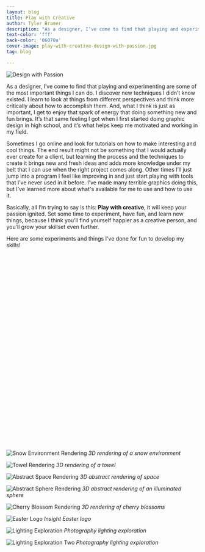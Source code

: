 ```yaml
---
layout: blog
title: Play with Creative
author: Tyler Bramer
description: "As a designer, I’ve come to find that playing and experimenting are some of the most important things I can do and helps keep me motivated and working in my field."
text-color: 'fff'
back-color: '06070a'
cover-image: play-with-creative-design-with-passion.jpg
tag: blog

---
```


![Design with Passion](/img/blog/play-with-creative-design-with-passion.jpg)

As a designer, I’ve come to find that playing and experimenting are some of the most important things I can do. I discover new techniques I didn’t know existed. I learn to look at things from different perspectives and think more critically about how to accomplish them. And, what I think is just as important, I get to enjoy that spark of energy that doing something new and fun brings. It’s that same feeling I got when I first started doing graphic design in high school, and it’s what helps keep me motivated and working in my field.

Sometimes I go online and look for tutorials on how to make interesting and cool things. The end result might not be something that I would actually ever create for a client, but learning the process and the techniques to create it brings new and fresh ideas and adds more knowledge under my belt that I can use when the right project comes along. Other times I’ll just jump into a program I feel like improving in and just start playing with tools that I’ve never used in it before. I’ve made many terrible graphics doing this, but I’ve learned more about what's available for me to use and how to use it.

Basically, all I’m trying to say is this: **Play with creative**, it will keep your passion ignited. Set some time to experiment, have fun, and learn new things, because I think you’ll find yourself happier as a creative person, and you’ll grow your skillset even further.

Here are some experiments and things I've done for fun to develop my skills!

<span class="wistia_embed wistia_async_cudcnh4olu popover=true popoverAnimateThumbnail=true" style="display:inline-block;height:500px;width:100%">&nbsp;</span>

![Snow Environment Rendering](/img/blog/play-with-creative-snow-environment.jpg)
*3D rendering of a snow environment*

![Towel Rendering](/img/blog/play-with-creative-towel-render.jpg)
*3D rendering of a towel*

![Abstract Space Rendering](/img/blog/play-with-creative-space-abstract.jpg)
*3D abstract rendering of space*

![Abstract Sphere Rendering](/img/blog/play-with-creative-abstract-sphere.jpg)
*3D abstract rendering of an illuminated sphere*

![Cherry Blossom Rendering](/img/blog/play-with-creative-cherry-blossoms.jpg)
*3D rendering of cherry blossoms*

![Easter Logo](/img/blog/play-with-creative-easter-logo.jpg)
*Insight Easter logo*

![Lighting Exploration](/img/blog/play-with-creative-tyler.jpg)
*Photography lighting exploration*

![Lighting Exploration Two](/img/blog/play-with-creative-tyler-two.jpg)
*Photography lighting exploration*
